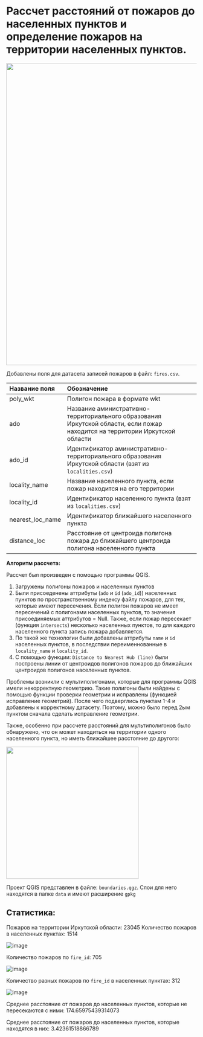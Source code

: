 # Рассчет расстояний от пожаров до населенных пунктов и определение пожаров на территории населенных пунктов.

<img src="https://github.com/Lab42-Team/geoanalytics/blob/master/calculation of distances from fires to settlements/data/Кратчайшие расстояния от пожаров до населенных пунктов_v1.png?raw=true" width=800 class="center">

Добавлены поля для датасета записей пожаров в файл: `fires.csv`.

|Название поля|Обозначение|
|:---|:--|
|poly_wkt|Полигон пожара в формате wkt
|ado| Название аминистративно-территориального образования Иркутской области, если пожар находится на территории Иркутской области
|ado_id|Идентификатор аминистративно-территориального образования Иркутской области (взят из `localities.csv`)
|locality_name| Название населенного пункта, если пожар находится на его территории
|locality_id| Идентификатор населенного пункта (взят из `localities.csv`)
|nearest_loc_name| Идентификатор ближайшего населенного пункта
|distance_loc| Расстояние от центроида полигона пожара до ближайшего центроида полигона населенного пункта

**Алгоритм рассчета:**

Рассчет был произведен с помощью программы QGIS.
1. Загружены полигоны пожаров и населенных пунктов
2. Были присоеденены аттрибуты (`ado` и `id` (`ado_id`)) населенных пунктов по пространственному индексу файлу пожаров, для тех, которые имеют пересечения. Если полигон пожаров не имеет пересечений с полигонами населенных пунктов, то значения присоединяемых аттрибутов = Null. Также, если пожар пересекает (функция `intersects`) несколько населенных пунктов, то для каждого населенного пункта запись пожара добавляется.
3. По такой же технологии были добавлены аттрибуты `name` и `id` населенных пунктов, в последствии переименнованные в `locality_name` и `locality_id`.
4. С помощью функции: `Distance to Nearest Hub (line)` были построены линии от центроидов полигонов пожаров до ближайших центроидов полигонов населенных пунктов.

Проблемы возникли с мультиполигонами, которые для программы QGIS имели некорректную геометрию. Такие полигоны были найдены с помощью функции проверки геометрии и исправлены (функцией исправление геометрий). После чего подверглись пунктам 1-4 и добавлены к корректному датасету. Поэтому, можно было перед 2ым пунктом сначала сделать исправление геометрии.

Также, особенно при рассчете расстояний для мультиполигонов было обнаружено, что он может находиться на территории одного населенного пункта, но иметь ближайшее расстояние до другого:

<img src="https://github.com/Lab42-Team/geoanalytics/blob/master/calculation of distances from fires to settlements/data/Мультиполигон.png?raw=true" width=350 class="center">

Проект QGIS представлен в файле: `boundaries.qgz`. Слои для него находятся в папке `data` и имеют расширение `gpkg`

## Статистика:
Пожаров на территории Иркутской области: 23045
Количество пожаров в населенных пунктах: 1514

<img src="https://i.ibb.co/JB6vJZv/image.png" alt="image" border="0">

Количество пожаров по `fire_id`: 705

<img src="https://i.ibb.co/RcHHrPd/image.png" alt="image" border="0">

Количество разных пожаров по `fire_id` в населенных пунктах: 312

<img src="https://i.ibb.co/gzpP12p/image.png" alt="image" border="0">

Среднее расстояние от пожаров до населенных пунктов, которые не пересекаются с ними: 174.65975439314073 

Среднее расстояние от пожаров до населенных пунктов, которые находятся в них: 3.42361518866789
